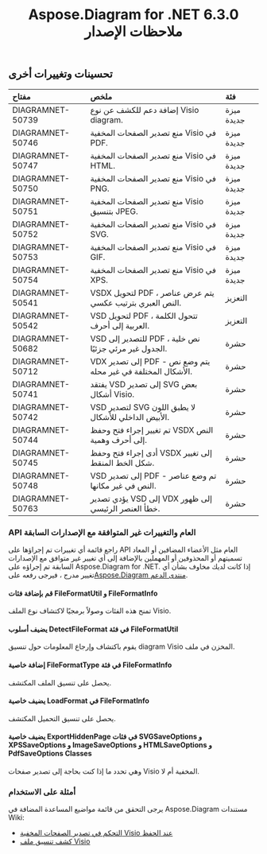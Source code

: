 ﻿---
title: Aspose.Diagram for .NET 6.3.0 ملاحظات الإصدار
type: docs
weight: 90
url: /ar/net/aspose-diagram-for-net-6-3-0-release-notes/
---
## **تحسينات وتغييرات أخرى**

|**مفتاح** |**ملخص** |**فئة** |
|:- |:- |:- |
|DIAGRAMNET-50739 | إضافة دعم للكشف عن نوع Visio diagram.| ميزة جديدة|
|DIAGRAMNET-50746 | منع تصدير الصفحات المخفية Visio في PDF.| ميزة جديدة|
|DIAGRAMNET-50747 | منع تصدير الصفحات المخفية Visio في HTML.| ميزة جديدة|
|DIAGRAMNET-50750 | منع تصدير الصفحات المخفية Visio في PNG.| ميزة جديدة|
|DIAGRAMNET-50751 | منع تصدير الصفحات المخفية Visio بتنسيق JPEG.| ميزة جديدة|
|DIAGRAMNET-50752 | منع تصدير الصفحات المخفية Visio في SVG.| ميزة جديدة|
|DIAGRAMNET-50753 | منع تصدير الصفحات المخفية Visio في GIF.| ميزة جديدة|
|DIAGRAMNET-50754 | منع تصدير الصفحات المخفية Visio في XPS.| ميزة جديدة|
|DIAGRAMNET-50541 | VSDX لتحويل PDF ، يتم عرض عناصر النص العبري بترتيب عكسي.| التعزيز|
|DIAGRAMNET-50542 | VSD لتحويل PDF ، تتحول الكلمة العربية إلى أحرف.| التعزيز|
|DIAGRAMNET-50682 | VSD للتصدير إلى PDF ، نص خلية الجدول غير مرئي جزئيًا.| حشرة|
|DIAGRAMNET-50712 | VDX إلى تصدير PDF - يتم وضع نص الأشكال المختلفة في غير محله.| حشرة|
|DIAGRAMNET-50741 | يفتقد VSD إلى تصدير SVG بعض أشكال Visio.| حشرة|
|DIAGRAMNET-50742 | VSD لتصدير SVG لا يطبق اللون الأبيض الداخلي للأشكال.| حشرة|
|DIAGRAMNET-50744 |تم تغيير إجراء فتح وحفظ VSDX النص إلى أحرف وهمية.| حشرة|
|DIAGRAMNET-50745 | أدى إجراء فتح وحفظ VSDX إلى تغيير شكل الخط المنقط.| حشرة|
|DIAGRAMNET-50748 | VSD إلى تصدير PDF - تم وضع عناصر النص في غير مكانها.| حشرة|
|DIAGRAMNET-50763 | يؤدي تصدير VSD إلى VDX إلى ظهور خطأ العنصر الرئيسي.| حشرة|
### **API العام والتغييرات غير المتوافقة مع الإصدارات السابقة**
راجع قائمة أي تغييرات تم إجراؤها على API العام مثل الأعضاء المضافين أو المعاد تسميتهم أو المحذوفين أو المهملين بالإضافة إلى أي تغيير غير متوافق مع الإصدارات السابقة تم إجراؤه على Aspose.Diagram for .NET. إذا كانت لديك مخاوف بشأن أي تغيير مدرج ، فيرجى رفعه على[Aspose.Diagram منتدى الدعم](https://forum.aspose.com/c/diagram/17).
#### **قم بإضافة فئات FileFormatUtil و FileFormatInfo**
تمنح هذه الفئات وصولاً برمجيًا لاكتشاف نوع الملف Visio.
#### **يضيف أسلوب DetectFileFormat في فئة FileFormatUtil**
يقوم باكتشاف وإرجاع المعلومات حول تنسيق diagram Visio المخزن في ملف.
#### **إضافة خاصية FileFormatType في فئة FileFormatInfo**
يحصل على تنسيق الملف المكتشف.
#### **يضيف خاصية LoadFormat في FileFormatInfo**
يحصل على تنسيق التحميل المكتشف.
#### **يضيف خاصية ExportHiddenPage في فئات SVGSaveOptions و XPSSaveOptions و ImageSaveOptions و HTMLSaveOptions و PdfSaveOptions Classes**
وهي تحدد ما إذا كنت بحاجة إلى تصدير صفحات Visio المخفية أم لا.
### **أمثلة على الاستخدام**
يرجى التحقق من قائمة مواضيع المساعدة المضافة في Aspose.Diagram مستندات Wiki:

- [التحكم في تصدير الصفحات المخفية Visio عند الحفظ](/diagram/ar/net/set-orientation-and-control-the-export-of-hidden-visio-pages-on-saving/#control-the-export-of-hidden-visio-pages-on-saving)
- [كشف تنسيق ملف Visio](/diagram/ar/net/introduction/#detect-the-format-of-visio-file)
